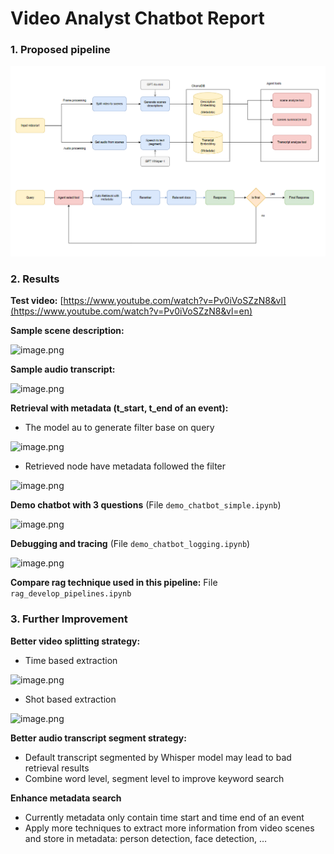 # Video Analyst Chatbot Report

### 1. Proposed pipeline

![image.png](image.png)

### 2. Results

**Test video:** [https://www.youtube.com/watch?v=Pv0iVoSZzN8&vl](https://www.youtube.com/watch?v=Pv0iVoSZzN8&vl=en)

**Sample scene description:**

![image.png](image%201.png)

**Sample audio transcript:**

![image.png](image%202.png)

**Retrieval with metadata (t_start, t_end of an event):**

- The model au to generate filter base on query

![image.png](image%203.png)

- Retrieved node have metadata followed the filter

![image.png](image%204.png)

**Demo chatbot with 3 questions** (File `demo_chatbot_simple.ipynb`)

![image.png](image%205.png)

**Debugging and tracing** (File `demo_chatbot_logging.ipynb`)

![image.png](image%206.png)

**Compare rag technique used in this pipeline:** File `rag_develop_pipelines.ipynb`

### 3. Further Improvement

**Better video splitting strategy:**

- Time based extraction

![image.png](image%207.png)

- Shot based extraction

![image.png](image%208.png)

**Better audio transcript segment strategy:** 

- Default transcript segmented by Whisper model may lead to bad retrieval results
- Combine word level, segment level to improve keyword search

**Enhance metadata search**

- Currently metadata only contain time start and time end of an event
- Apply more techniques to extract more information from video scenes and store in metadata: person detection, face detection, …